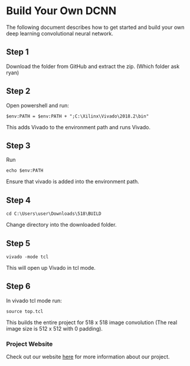 # Build Your Own DCNN
The following document describes how to get started and build your own deep learning convolutional neural network.

## Step 1
Download the folder from GitHub and extract the zip.
(Which folder ask ryan)

## Step 2
Open powershell and run:

    $env:PATH = $env:PATH + ";C:\Xilinx\Vivado\2018.2\bin"

This adds Vivado to the environment path and runs Vivado.

## Step 3
Run

    echo $env:PATH

Ensure that vivado is added into the environment path.

## Step 4
    cd C:\Users\user\Downloads\518\BUILD

Change directory into the downloaded folder.

## Step 5
    vivado -mode tcl

This will open up Vivado in tcl mode.

## Step 6
In vivado tcl mode run:

    source top.tcl

This builds the entire project for 518 x 518 image convolution (The real image size is 512 x 512 with 0 padding).

### Project Website
Check out our website [here][website] for more information about our project.

[website]: https://kierajcullen.github.io/-dcnn-.github.io/
